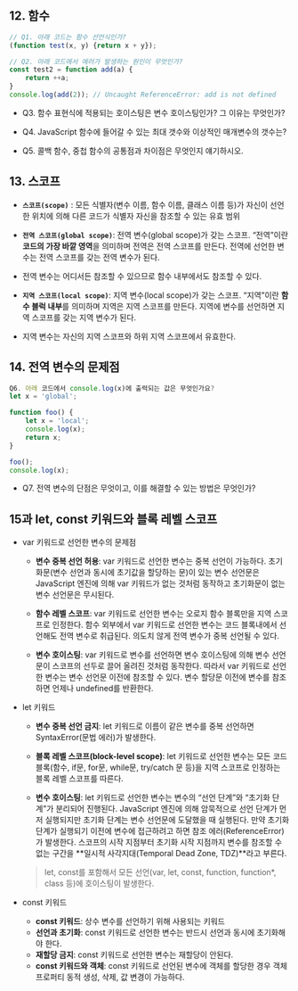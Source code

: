 ## 12. 함수

```javascript
// Q1. 아래 코드는 함수 선언식인가?
(function test(x, y) {return x + y});

// Q2. 아래 코드에서 에러가 발생하는 원인이 무엇인가?
const test2 = function add(a) {
	return ++a;
}
console.log(add(2)); // Uncaught ReferenceError: add is not defined
```

- Q3. 함수 표현식에 적용되는 호이스팅은 변수 호이스팅인가?
그 이유는 무엇인가?

- Q4. JavaScript 함수에 들어갈 수 있는 최대 갯수와 이상적인 매개변수의 갯수는?

- Q5. 콜백 함수, 중첩 함수의 공통점과 차이점은 무엇인지 얘기하시오.

## 13. 스코프

- **`스코프(scope)`** : 모든 식별자(변수 이름, 함수 이름, 클래스 이름 등)가 자신이 선언한 위치에 의해 다른 코드가 식별자 자신을 참조할 수 있는 유효 범위

- **`전역 스코프(global scope)`**: 전역 변수(global scope)가 갖는 스코프. “전역”이란 **코드의 가장 바깥 영역**을 의미하며 전역은 전역 스코프를 만든다. 전역에 선언한 변수는 전역 스코프를 갖는 전역 변수가 된다.

- 전역 변수는 어디서든 참조할 수 있으므로 함수 내부에서도 참조할 수 있다.

- **`지역 스코프(local scope)`**: 지역 변수(local scope)가 갖는 스코프. “지역”이란 **함수 블럭 내부**를 의미하며 지역은 지역 스코프를 만든다. 지역에 변수를 선언하면 지역 스코프를 갖는 지역 변수가 된다.
- 지역 변수는 자신의 지역 스코프와 하위 지역 스코프에서 유효한다.

## 14. 전역 변수의 문제점

```javascript
Q6. 아래 코드에서 console.log(x)에 출력되는 값은 무엇인가요?
let x = 'global';

function foo() {
	let x = 'local';
	console.log(x);
	return x;
}

foo();
console.log(x);
```

- Q7. 전역 변수의 단점은 무엇이고, 이를 해결할 수 있는 방법은 무엇인가?

## 15과 let, const 키워드와 블록 레벨 스코프

- var 키워드로 선언한 변수의 문제점
    - **변수 중복 선언 허용**: var 키워드로 선언한 변수는 중복 선언이 가능하다. 초기화문(변수 선언과 동시에 초기값을 할당하는 문)이 있는 변수 선언문은 JavaScript 엔진에 의해 var 키워드가 없는 것처럼 동작하고 초기화문이 없는 변수 선언문은 무시된다.

    - **함수 레벨 스코프**: var 키워드로 선언한 변수는 오로지 함수 블록만을 지역 스코프로 인정한다. 함수 외부에서 var 키워드로 선언한 변수는 코드 블록내에서 선언해도 전역 변수로 취급된다. 의도치 않게 전역 변수가 중복 선언될 수 있다.

    - **변수 호이스팅**: var 키워드로 변수를 선언하면 변수 호이스팅에 의해 변수 선언문이 스코프의 선두로 끌어 올려진 것처럼 동작한다. 따라서 var 키워드로 선언한 변수는 변수 선언문 이전에 참조할 수 있다.  변수 할당문 이전에 변수를 참조하면 언제나 undefined를 반환한다.

- let 키워드
    -  **변수 중복 선언 금지**: let 키워드로 이름이 같은 변수를 중복 선언하면 SyntaxError(문법 에러)가 발생한다.

    - **블록 레벨 스코프(block-level scope)**: let 키워드로 선언한 변수는 모든 코드 블록(함수, if문, for문, while문, try/catch 문 등)을 지역 스코프로 인정하는 블록 레벨 스코프를 따른다.

    - **변수 호이스팅**: let 키워드로 선언한 변수는 변수의 “선언 단계”와 “초기화 단계”가 분리되어 진행된다. JavaScript 엔진에 의해 암묵적으로 선언 단계가 먼저 실행되지만 초기화 단계는 변수 선언문에 도달했을 때 실행된다.
    만약 초기화 단계가 실행되기 이전에 변수에 접근하려고 하면 참조 에러(ReferenceError)가 발생한다. 스코프의 시작 지점부터 초기화 시작 지점까지 변수를 참조할 수 없는 구간을 **일시적 사각지대(Temporal Dead Zone, TDZ)**라고 부른다.
    > let, const를 포함해서 모든 선언(var, let, const, function, function*, class 등)에 호이스팅이 발생한다.

- const 키워드
    - **const 키워드**: 상수 변수를 선언하기 위해 사용되는 키워드
    - **선언과 초기화**: const 키워드로 선언한 변수는 반드시 선언과 동시에 초기화해야 한다.
    - **재할당 금지**: const 키워드로 선언한 변수는 재할당이 안된다.
    - **const 키워드와 객체**: const 키워드로 선언된 변수에 객체를 할당한 경우 객체 프로퍼티 동적 생성, 삭제, 값 변경이 가능하다.